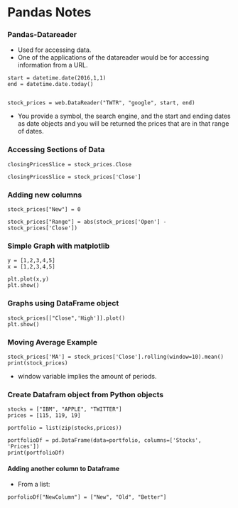 # Pandas Notes

### Pandas-Datareader

- Used for accessing data.
- One of the applications of the datareader would be for accessing information from a URL.

```
start = datetime.date(2016,1,1)
end = datetime.date.today()


stock_prices = web.DataReader("TWTR", "google", start, end)
```
- You provide a symbol, the search engine, and the start and ending dates as date objects and you will be returned the prices that are in that range of dates.

### Accessing Sections of Data

```
closingPricesSlice = stock_prices.Close

closingPricesSlice = stock_prices['Close']
```

### Adding new columns
```
stock_prices["New"] = 0

stock_prices["Range"] = abs(stock_prices['Open'] - stock_prices['Close'])
```

### Simple Graph with matplotlib

```
y = [1,2,3,4,5]
x = [1,2,3,4,5]

plt.plot(x,y)
plt.show() 

```

### Graphs using DataFrame object
```
stock_prices[["Close",'High']].plot()
plt.show()
```

### Moving Average Example

```
stock_prices['MA'] = stock_prices['Close'].rolling(window=10).mean()
print(stock_prices)
```

- window variable implies the amount of periods.

### Create Datafram object from Python objects

```
stocks = ["IBM", "APPLE", "TWITTER"]
prices = [115, 119, 19]

portfolio = list(zip(stocks,prices))

portfolioDf = pd.DataFrame(data=portfolio, columns=['Stocks', 'Prices'])
print(portfolioDf)
```

#### Adding another column to Dataframe

- From a list:
```
porfolioDf["NewColumn"] = ["New", "Old", "Better"]
```
